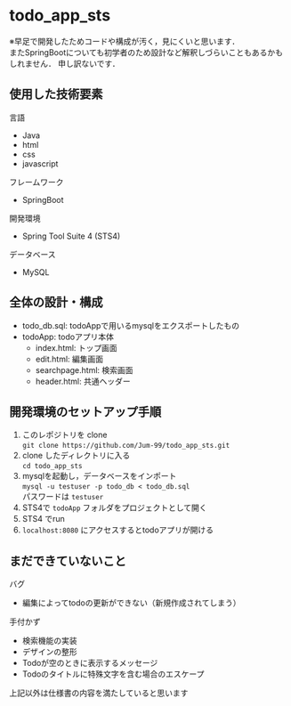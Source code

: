 # todo_app_sts

※早足で開発したためコードや構成が汚く，見にくいと思います．  
またSpringBootについても初学者のため設計など解釈しづらいこともあるかもしれません．
申し訳ないです．

## 使用した技術要素

言語
- Java
- html
- css
- javascript

フレームワーク
- SpringBoot

開発環境
- Spring Tool Suite 4 (STS4)

データベース
- MySQL

## 全体の設計・構成

- todo_db.sql: todoAppで用いるmysqlをエクスポートしたもの
- todoApp: todoアプリ本体
  - index.html: トップ画面
  - edit.html: 編集画面
  - searchpage.html: 検索画面
  - header.html: 共通ヘッダー

## 開発環境のセットアップ手順

1. このレポジトリを clone  
`git clone https://github.com/Jum-99/todo_app_sts.git`
2. clone したディレクトリに入る  
`cd todo_app_sts`
3. mysqlを起動し，データベースをインポート  
`mysql -u testuser -p todo_db < todo_db.sql`  
パスワードは `testuser`
4. STS4で `todoApp` フォルダをプロジェクトとして開く
5. STS4 でrun
6. `localhost:8080` にアクセスするとtodoアプリが開ける

## まだできていないこと

バグ
- 編集によってtodoの更新ができない（新規作成されてしまう）

手付かず
- 検索機能の実装
- デザインの整形
- Todoが空のときに表示するメッセージ
- Todoのタイトルに特殊文字を含む場合のエスケープ

上記以外は仕様書の内容を満たしていると思います
